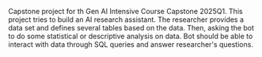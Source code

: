 Capstone project for th Gen AI Intensive Course Capstone 2025Q1. This project tries to build an AI research assistant. The researcher provides a data set and defines several tables based on the data. Then, asking the bot to do some statistical or descriptive analysis on data. Bot should be able to interact with data through SQL queries and answer researcher's questions.
